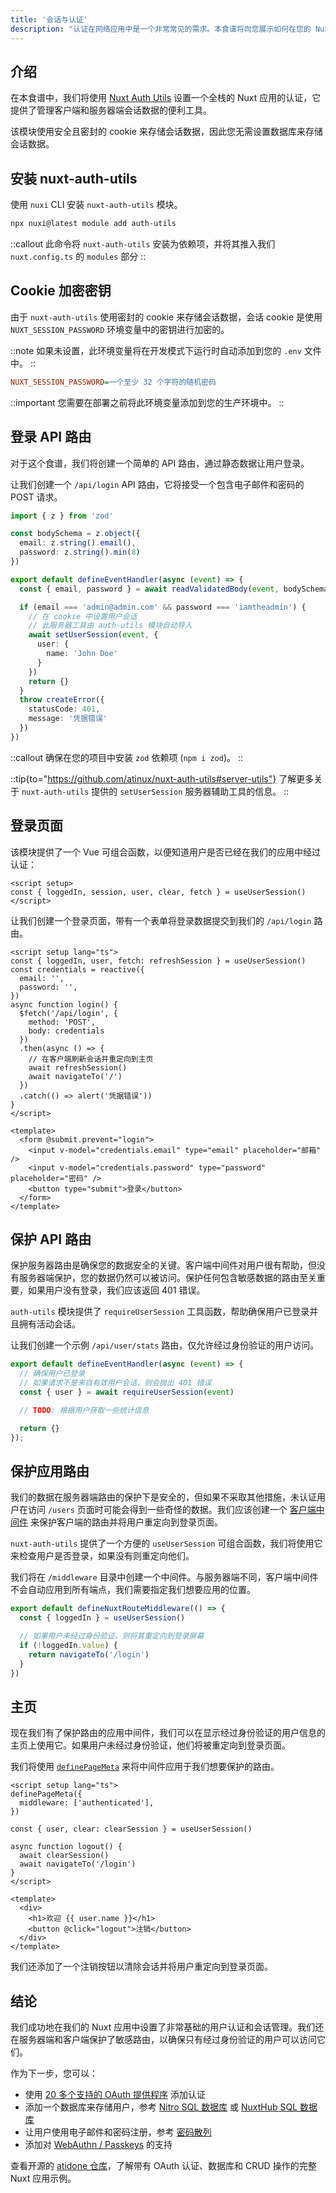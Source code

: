 ```yaml
---
title: '会话与认证'
description: "认证在网络应用中是一个非常常见的需求。本食谱将向您展示如何在您的 Nuxt 应用中实现基本的用户注册和认证。"
---
```


## 介绍

在本食谱中，我们将使用 [Nuxt Auth Utils](https://github.com/Atinux/nuxt-auth-utils) 设置一个全栈的 Nuxt 应用的认证，它提供了管理客户端和服务器端会话数据的便利工具。

该模块使用安全且密封的 cookie 来存储会话数据，因此您无需设置数据库来存储会话数据。

## 安装 nuxt-auth-utils

使用 `nuxi` CLI 安装 `nuxt-auth-utils` 模块。

```bash [终端]
npx nuxi@latest module add auth-utils
```

::callout
此命令将 `nuxt-auth-utils` 安装为依赖项，并将其推入我们 `nuxt.config.ts` 的 `modules` 部分
::

## Cookie 加密密钥

由于 `nuxt-auth-utils` 使用密封的 cookie 来存储会话数据，会话 cookie 是使用 `NUXT_SESSION_PASSWORD` 环境变量中的密钥进行加密的。

::note
如果未设置，此环境变量将在开发模式下运行时自动添加到您的 `.env` 文件中。
::

```ini [.env]
NUXT_SESSION_PASSWORD=一个至少 32 个字符的随机密码
```

::important
您需要在部署之前将此环境变量添加到您的生产环境中。
::

## 登录 API 路由

对于这个食谱，我们将创建一个简单的 API 路由，通过静态数据让用户登录。

让我们创建一个 `/api/login` API 路由，它将接受一个包含电子邮件和密码的 POST 请求。

```ts [server/api/login.post.ts]
import { z } from 'zod'

const bodySchema = z.object({
  email: z.string().email(),
  password: z.string().min(8)
})

export default defineEventHandler(async (event) => {
  const { email, password } = await readValidatedBody(event, bodySchema.parse)

  if (email === 'admin@admin.com' && password === 'iamtheadmin') {
    // 在 cookie 中设置用户会话
    // 此服务器工具由 auth-utils 模块自动导入
    await setUserSession(event, {
      user: {
        name: 'John Doe'
      }
    })
    return {}
  }
  throw createError({
    statusCode: 401,
    message: '凭据错误'
  })
})
```

::callout
确保在您的项目中安装 `zod` 依赖项 (`npm i zod`)。
::

::tip{to="https://github.com/atinux/nuxt-auth-utils#server-utils"}
了解更多关于 `nuxt-auth-utils` 提供的 `setUserSession` 服务器辅助工具的信息。
::

## 登录页面

该模块提供了一个 Vue 可组合函数，以便知道用户是否已经在我们的应用中经过认证：

```vue
<script setup>
const { loggedIn, session, user, clear, fetch } = useUserSession()
</script>
```

让我们创建一个登录页面，带有一个表单将登录数据提交到我们的 `/api/login` 路由。

```vue [pages/login.vue]
<script setup lang="ts">
const { loggedIn, user, fetch: refreshSession } = useUserSession()
const credentials = reactive({
  email: '',
  password: '',
})
async function login() {
  $fetch('/api/login', {
    method: 'POST',
    body: credentials
  })
  .then(async () => {
    // 在客户端刷新会话并重定向到主页
    await refreshSession()
    await navigateTo('/')
  })
  .catch(() => alert('凭据错误'))
}
</script>

<template>
  <form @submit.prevent="login">
    <input v-model="credentials.email" type="email" placeholder="邮箱" />
    <input v-model="credentials.password" type="password" placeholder="密码" />
    <button type="submit">登录</button>
  </form>
</template>
```

## 保护 API 路由

保护服务器路由是确保您的数据安全的关键。客户端中间件对用户很有帮助，但没有服务器端保护，您的数据仍然可以被访问。保护任何包含敏感数据的路由至关重要，如果用户没有登录，我们应该返回 401 错误。

`auth-utils` 模块提供了 `requireUserSession` 工具函数，帮助确保用户已登录并且拥有活动会话。

让我们创建一个示例 `/api/user/stats` 路由，仅允许经过身份验证的用户访问。

```ts [server/api/user/stats.get.ts]
export default defineEventHandler(async (event) => {
  // 确保用户已登录
  // 如果请求不是来自有效用户会话，则会抛出 401 错误
  const { user } = await requireUserSession(event)

  // TODO: 根据用户获取一些统计信息

  return {}
});
```

## 保护应用路由

我们的数据在服务器端路由的保护下是安全的，但如果不采取其他措施，未认证用户在访问 `/users` 页面时可能会得到一些奇怪的数据。我们应该创建一个 [客户端中间件](https://nuxt.com/docs/guide/directory-structure/middleware) 来保护客户端的路由并将用户重定向到登录页面。

`nuxt-auth-utils` 提供了一个方便的 `useUserSession` 可组合函数，我们将使用它来检查用户是否登录，如果没有则重定向他们。

我们将在 `/middleware` 目录中创建一个中间件。与服务器端不同，客户端中间件不会自动应用到所有端点，我们需要指定我们想要应用的位置。

```typescript [middleware/authenticated.ts]
export default defineNuxtRouteMiddleware(() => {
  const { loggedIn } = useUserSession()

  // 如果用户未经过身份验证，则将其重定向到登录屏幕
  if (!loggedIn.value) {
    return navigateTo('/login')
  }
})
```

## 主页

现在我们有了保护路由的应用中间件，我们可以在显示经过身份验证的用户信息的主页上使用它。如果用户未经过身份验证，他们将被重定向到登录页面。

我们将使用 [`definePageMeta`](/docs/api/utils/define-page-meta) 来将中间件应用于我们想要保护的路由。

```vue [pages/index.vue]
<script setup lang="ts">
definePageMeta({
  middleware: ['authenticated'],
})
  
const { user, clear: clearSession } = useUserSession()

async function logout() {
  await clearSession()
  await navigateTo('/login')
}
</script>

<template>
  <div>
    <h1>欢迎 {{ user.name }}</h1>
    <button @click="logout">注销</button>
  </div>
</template>
```

我们还添加了一个注销按钮以清除会话并将用户重定向到登录页面。

## 结论

我们成功地在我们的 Nuxt 应用中设置了非常基础的用户认证和会话管理。我们还在服务器端和客户端保护了敏感路由，以确保只有经过身份验证的用户可以访问它们。

作为下一步，您可以：
- 使用 [20 多个支持的 OAuth 提供程序](https://github.com/atinux/nuxt-auth-utils?tab=readme-ov-file#supported-oauth-providers) 添加认证
- 添加一个数据库来存储用户，参考 [Nitro SQL 数据库](https://nitro.build/guide/database) 或 [NuxtHub SQL 数据库](https://hub.nuxt.com/docs/features/database)
- 让用户使用电子邮件和密码注册，参考 [密码散列](https://github.com/atinux/nuxt-auth-utils?tab=readme-ov-file#password-hashing)
- 添加对 [WebAuthn / Passkeys](https://github.com/atinux/nuxt-auth-utils?tab=readme-ov-file#webauthn-passkey) 的支持

查看开源的 [atidone 仓库](https://github.com/atinux/atidone)，了解带有 OAuth 认证、数据库和 CRUD 操作的完整 Nuxt 应用示例。
